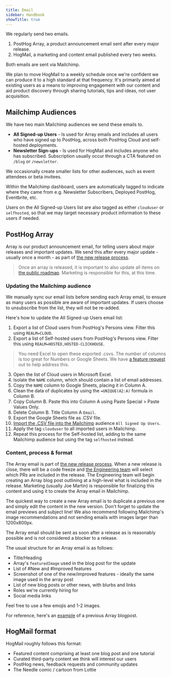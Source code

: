 ```yaml
---
title: Email
sidebar: Handbook
showTitle: true
---
```


We regularly send two emails. 

1. PostHog Array, a product announcement email sent after every major release.
2. HogMail, a marketing and content email published every two weeks.

Both emails are sent via Mailchimp.

We plan to move HogMail to a weekly schedule once we're confident we can produce it to a high standard at that frequency. It's primarily aimed at existing users as a means to improving engagement with our content and aid product discovery through sharing tutorials, tips and ideas, not user acquisition.

## Mailchimp Audiences

We have two main Mailchimp audiences we send these emails to. 

- **All Signed-up Users** - Is used for Array emails and includes all users who have signed up to PostHog, across both PostHog Cloud and self-hosted deployments.  
- **Newsletter Sign-ups** - Is used for HogMail and includes anyone who has subscribed. Subscription usually occur through a CTA featured on `/blog` or `/newsletter`. 

We occasionally create smaller lists for other audiences, such as event attendees or beta invitees. 

Within the Mailchimp dashboard, users are automatically tagged to indicate where they came from e.g. Newsletter Subscribers, Deployed PostHog, Eventbrite, etc.

Users on the All Signed-up Users list are also tagged as either `clouduser` or `selfhosted`, so that we may target necessary product information to these users if needed. 

## PostHog Array

Array is our product announcement email, for telling users about major releases and important updates. We send this after every major update - usually once a month - as part of [the new release process](/handbook/engineering/release-new-version).

> Once an array is released, it is important to also update all items on [the public roadmap](/roadmap). Marketing is responsible for this, at this time.

### Updating the Mailchimp audience

We manually sync our email lists before sending each Array email, to ensure as many users as possible are aware of important updates. If users choose to unsubscribe from the list, they will not be re-added. 

Here's how to update the All Signed-up Users email list:

1. Export a list of Cloud users from PostHog's Persons view. Filter this using `REALM=CLOUD`. 
2. Export a list of Self-hosted users from PostHog's Persons view. Filter this using `REALM=HOSTED,HOSTED-CLICKHOUSE`.

> You need Excel to open these exported .csvs. The number of columns is too great for Numbers or Google Sheets. We have [a feature request](https://github.com/PostHog/posthog/issues/9086) out to help address this. 

3. Open the list of Cloud users in Microsoft Excel. 
3. Isolate the `NAME` column, which should contain a list of email addresses.
4. Copy the `NAME` column to Google Sheets, placing it in Column A. 
5. Clean the data of duplicates by using the `=UNIQUE(A2:A)` formula in Column B.  
6. Copy Column B. Paste this into Column A using Paste Special > Paste Values Only. 
7. Delete Column B. Title Column A `Email`. 
8. Export the Google Sheets file as .CSV file.
9. [Import the .CSV file into the Mailchimp](https://mailchimp.com/help/import-contacts-mailchimp/) audience  `All Signed Up Users`. 
10. Apply the tag `clouduser` to all imported users in Mailchimp. 
11. Repeat this process for the Self-hosted list, adding to the same Mailchimp audience but using the tag `selfhosted` instead.

### Content, process & format

The Array email is part of [the new release process](/handbook/engineering/release-new-version). When a new release is close, there will be a code freeze and [the Engineering team](/handbook/engineering) will select which PRs are included in the release. The Engineering team will begin creating an Array blog post outlining at a high-level what is included in the release. Marketing (usually Joe Martin) is responsible for finalizing this content and using it to create the Array email in Mailchimp.

The quickest way to create a new Array email is to duplicate a previous one and simply edit the content in the new version. Don't forget to update the email previews and subject line! We also recommend following Mailchimp's image recommendations and not sending emails with images larger than 1200x800px.

The Array email should be sent as soon after a release as is reasonably possible and is not considered a blocker to a release.

The usual structure for an Array email is as follows:

- Title/Heading
- Array's `featuredImage` used in the blog post for the update
- List of #New and #Improved features
- Screenshot of one of the new/improved features - ideally the same image used in the array post
- List of new blog posts or other news, with blurbs and links
- Roles we're currently hiring for
- Social media links

Feel free to use a few emojis and 1-2 images.

For reference, here's an [example](/blog/the-posthog-array-1-32-0) of a previous Array blogpost.

## HogMail format

HogMail roughly follows this format:

- Featured content comprising at least one blog post and one tutorial
- Curated third-party content we think will interest our users 
- PostHog news, feedback requests and community updates
- The Needle comic / cartoon from Lottie
